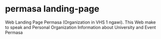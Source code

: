 # permasa landing-page
Web Landing Page Permasa (Organization in VHS 1 ngawi). This Web make to speak and Personal Organization Information about University and Event Permasa
